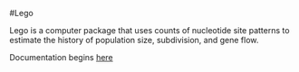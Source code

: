 #Lego

Lego is a computer package that uses counts of nucleotide site
patterns to estimate the history of population size, subdivision, and
gene flow.

Documentation begins
[here](https://rawgit.com/alanrogers/lego/blob/devlp/doc/html/index.html)
